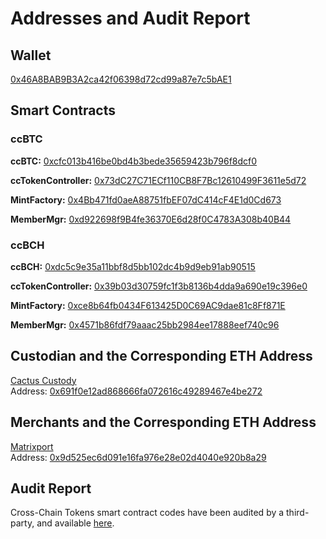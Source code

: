 # Addresses and Audit Report

## Wallet
[0x46A8BAB9B3A2ca42f06398d72cd99a87e7c5bAE1](https://etherscan.io/address/0x46a8bab9b3a2ca42f06398d72cd99a87e7c5bae1)

## Smart Contracts 
### ccBTC
**ccBTC:** [0xcfc013b416be0bd4b3bede35659423b796f8dcf0](https://etherscan.io/address/0xcfc013b416be0bd4b3bede35659423b796f8dcf0#code)

**ccTokenController:** [0x73dC27C71ECf110CB8F7Bc12610499F3611e5d72](https://etherscan.io/address/0x73dc27c71ecf110cb8f7bc12610499f3611e5d72#code)

**MintFactory:** [0x4Bb471fd0aeA88751fbEF07dC414cF4E1d0Cd673](https://etherscan.io/address/0x4bb471fd0aea88751fbef07dc414cf4e1d0cd673#code)

**MemberMgr:** [0xd922698f9B4fe36370E6d28f0C4783A308b40B44](https://etherscan.io/address/0xd922698f9b4fe36370e6d28f0c4783a308b40b44)

### ccBCH
**ccBCH:** [0xdc5c9e35a11bbf8d5bb102dc4b9d9eb91ab90515](https://etherscan.io/address/0xdc5c9e35a11bbf8d5bb102dc4b9d9eb91ab90515#code)

**ccTokenController:** [0x39b03d30759fc1f3b8136b4dda9a690e19c396e0](https://etherscan.io/address/0x39b03d30759fc1f3b8136b4dda9a690e19c396e0#code)

**MintFactory:** [0xce8b64fb0434F613425D0C69AC9dae81c8Ff871E](https://etherscan.io/address/0xce8b64fb0434F613425D0C69AC9dae81c8Ff871E#code)

**MemberMgr:** [0x4571b86fdf79aaac25bb2984ee17888eef740c96](https://etherscan.io/address/0x4571b86fdf79aaac25bb2984ee17888eef740c96#code)

## Custodian and the Corresponding ETH Address
[Cactus Custody](https://www.mycactus.com)         
Address: [0x691f0e12ad868666fa072616c49289467e4be272](https://etherscan.io/address/0x691f0e12ad868666fa072616c49289467e4be272)

## Merchants and the Corresponding ETH Address
[Matrixport](https://www.matrixport.com)            
Address: [0x9d525ec6d091e16fa976e28e02d4040e920b8a29](https://etherscan.io/address/0x9d525ec6d091e16fa976e28e02d4040e920b8a29) 

## Audit Report
Cross-Chain Tokens smart contract codes have been audited by a third-party, and available [here](https://www.mtokens.network/PeckShield-Audit-Report-M-Tokens.pdf).
